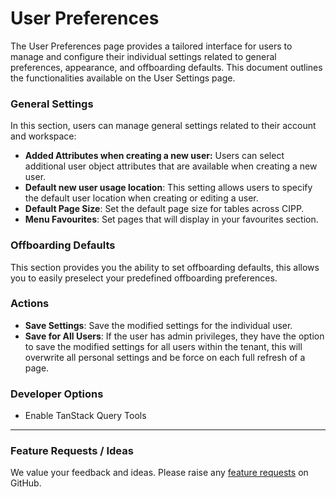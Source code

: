 # User Preferences

The User Preferences page provides a tailored interface for users to manage and configure their individual settings related to general preferences, appearance, and offboarding defaults. This document outlines the functionalities available on the User Settings page.

### General Settings

In this section, users can manage general settings related to their account and workspace:

* **Added Attributes when creating a new user:** Users can select additional user object attributes that are available when creating a new user.
* **Default new user usage location**: This setting allows users to specify the default user location when creating or editing a user.
* **Default Page Size**: Set the default page size for tables across CIPP.
* **Menu Favourites**: Set pages that will display in your favourites section.

### Offboarding Defaults

This section provides you the ability to set offboarding defaults, this allows you to easily preselect your predefined offboarding preferences.

### Actions

* **Save Settings**: Save the modified settings for the individual user.
* **Save for All Users**: If the user has admin privileges, they have the option to save the modified settings for all users within the tenant, this will overwrite all personal settings and be force on each full refresh of a page.

### Developer Options

* Enable TanStack Query Tools

***

### Feature Requests / Ideas

We value your feedback and ideas. Please raise any [feature requests](https://github.com/KelvinTegelaar/CIPP/issues/new?assignees=\&labels=enhancement%2Cno-priority\&projects=\&template=feature.yml\&title=%5BFeature+Request%5D%3A+) on GitHub.
